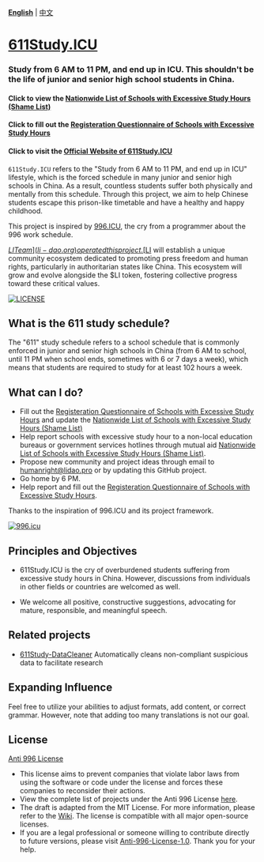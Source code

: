  **[English](README.md)** | [中文](README_CN.md)

[611Study.ICU](https://611Study.icu)
=======

### Study from 6 AM to 11 PM, and end up in ICU. This shouldn't be the life of junior and senior high school students in China.

#### Click to view the [Nationwide List of Schools with Excessive Study Hours (Shame List)](https://docs.google.com/spreadsheets/d/1P48quxwMv9XsYQhXjLOvTRRq8tt3ahJnkbXo4VCxjLc/edit?usp=sharing)
#### Click to fill out the [Registeration Questionnaire of Schools with Excessive Study Hours](https://forms.gle/n4w2Kb4hMtDxCTE18)
#### Click to visit the [Official Website of 611Study.ICU](https://611Study.ICU)

`611Study.ICU` refers to the "Study from 6 AM to 11 PM, and end up in ICU" lifestyle, which is the forced schedule in many junior and senior high schools in China. As a result, countless students suffer both physically and mentally from this schedule.
Through this project, we aim to help Chinese students escape this prison-like timetable and have a healthy and happy childhood.

This project is inspired by [996.ICU](https://996.icu/#/zh_CN), the cry from a programmer about the 996 work schedule.

[$LI Team](li-dao.org) operated this project. [$LI](li-dao.org) will establish a unique community ecosystem dedicated to promoting press freedom and human rights, particularly in authoritarian states like China. This ecosystem will grow and evolve alongside the $LI token, fostering collective progress toward these critical values.

[![LICENSE](https://img.shields.io/badge/license-Anti%20996-blue.svg?style=flat-square)](https://github.com/996icu/996.ICU/blob/master/LICENSE)

What is the 611 study schedule?
---

The "611" study schedule refers to a school schedule that is commonly enforced in junior and senior high schools in China (from 6 AM to school, until 11 PM when school ends, sometimes with 6 or 7 days a week), which means that students are required to study for at least 102 hours a week.

What can I do?
---
- Fill out the [Registeration Questionnaire of Schools with Excessive Study Hours](https://forms.gle/n4w2Kb4hMtDxCTE18) and update the [Nationwide List of Schools with Excessive Study Hours (Shame List)](https://docs.google.com/spreadsheets/d/1P48quxwMv9XsYQhXjLOvTRRq8tt3ahJnkbXo4VCxjLc/edit?usp=sharing)
- Help report schools with excessive study hour to a non-local education bureaus or government services hotlines through mutual aid [Nationwide List of Schools with Excessive Study Hours (Shame List)](https://docs.google.com/spreadsheets/d/1P48quxwMv9XsYQhXjLOvTRRq8tt3ahJnkbXo4VCxjLc/edit?usp=sharing).
- Propose new community and project ideas through email to [humanright@lidao.pro](mailto:humanright@lidao.pro) or by updating this GitHub project.
- Go home by 6 PM.
- Help report and fill out the [Registeration Questionnaire of Schools with Excessive Study Hours](https://forms.gle/n4w2Kb4hMtDxCTE18).

Thanks to the inspiration of 996.ICU and its project framework.

[![996.icu](https://img.shields.io/badge/link-996.icu-red.svg)](https://996.icu)

Principles and Objectives
---

* 611Study.ICU is the cry of overburdened students suffering from excessive study hours in China. However, discussions from individuals in other fields or countries are welcomed as well.

* We welcome all positive, constructive suggestions, advocating for mature, responsible, and meaningful speech.

Related projects
---

* [611Study-DataCleaner](https://github.com/mbnspocb/611Study-DataCleaner) Automatically cleans non-compliant suspicious data to facilitate research

Expanding Influence
---

Feel free to utilize your abilities to adjust formats, add content, or correct grammar. However, note that adding too many translations is not our goal.

License
---

[Anti 996 License](LICENSE)

- This license aims to prevent companies that violate labor laws from using the software or code under the license and forces these companies to reconsider their actions.
- View the complete list of projects under the Anti 996 License [here](awesomelist/README.md).
- The draft is adapted from the MIT License. For more information, please refer to the [Wiki](https://github.com/kattgu7/Anti-996-License/wiki). The license is compatible with all major open-source licenses.
- If you are a legal professional or someone willing to contribute directly to future versions, please visit [Anti-996-License-1.0](https://github.com/kattgu7/Anti-996-License). Thank you for your help.
